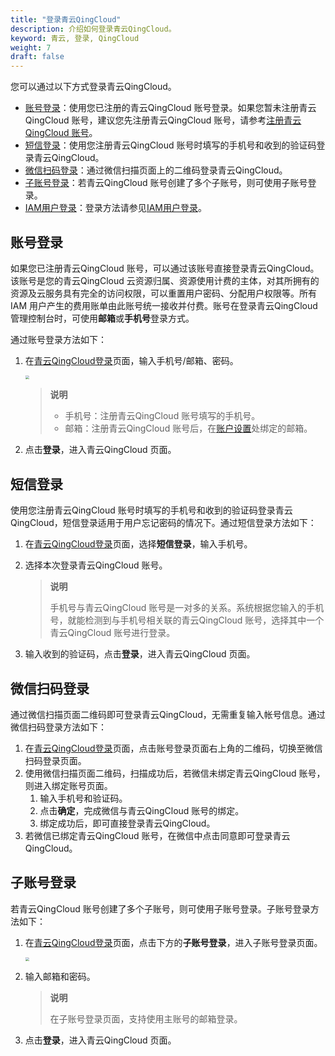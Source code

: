```yaml
---
title: "登录青云QingCloud"
description: 介绍如何登录青云QingCloud。
keyword: 青云, 登录, QingCloud
weight: 7
draft: false
---
```


您可以通过以下方式登录青云QingCloud。

- [账号登录](#账号登录)：使用您已注册的青云QingCloud 账号登录。如果您暂未注册青云QingCloud 账号，建议您先注册青云QingCloud 账号，请参考[注册青云QingCloud 账号](/authorization/account/manual/user_signup/)。
- [短信登录](#短信登录)：使用您注册青云QingCloud 账号时填写的手机号和收到的验证码登录青云QingCloud。
- [微信扫码登录](#微信扫码登录)：通过微信扫描页面上的二维码登录青云QingCloud。
- [子账号登录](#子账号登录)：若青云QingCloud 账号创建了多个子账号，则可使用子账号登录。
- [IAM用户登录](#iam用户登录)：登录方法请参见[IAM用户登录](/authorization/iam/manual/user/#iam-用户登录)。

## 账号登录

如果您已注册青云QingCloud 账号，可以通过该账号直接登录青云QingCloud。该账号是您的青云QingCloud 云资源归属、资源使用计费的主体，对其所拥有的资源及云服务具有完全的访问权限，可以重置用户密码、分配用户权限等。所有 IAM 用户产生的费用账单由此账号统一接收并付费。账号在登录青云QingCloud 管理控制台时，可使用**邮箱**或**手机号**登录方式。

通过账号登录方法如下：

1. 在[青云QingCloud登录](https://console.qingcloud.com/login)页面，输入手机号/邮箱、密码。

   <img src="../../_images/user_login_phone.png" style="zoom:40%;" />

   > **说明**
   >
   > - 手机号：注册青云QingCloud 账号填写的手机号。
   > - 邮箱：注册青云QingCloud 账号后，在[账户设置](https://console.qingcloud.com/account/profile/basic/)处绑定的邮箱。

2. 点击**登录**，进入青云QingCloud 页面。

## 短信登录

使用您注册青云QingCloud 账号时填写的手机号和收到的验证码登录青云QingCloud，短信登录适用于用户忘记密码的情况下。通过短信登录方法如下：

1. 在[青云QingCloud登录](https://console.qingcloud.com/login)页面，选择**短信登录**，输入手机号。

2. 选择本次登录青云QingCloud 账号。

   > **说明**
   >
   > 手机号与青云QingCloud 账号是一对多的关系。系统根据您输入的手机号，就能检测到与手机号相关联的青云QingCloud 账号，选择其中一个青云QingCloud 账号进行登录。

3. 输入收到的验证码，点击**登录**，进入青云QingCloud 页面。

## 微信扫码登录

通过微信扫描页面二维码即可登录青云QingCloud，无需重复输入帐号信息。通过微信扫码登录方法如下：

1. 在[青云QingCloud登录](https://console.qingcloud.com/login)页面，点击账号登录页面右上角的二维码，切换至微信扫码登录页面。
2. 使用微信扫描页面二维码，扫描成功后，若微信未绑定青云QingCloud 账号，则进入绑定账号页面。
   1. 输入手机号和验证码。
   2. 点击**确定**，完成微信与青云QingCloud 账号的绑定。
   3. 绑定成功后，即可直接登录青云QingCloud。
3. 若微信已绑定青云QingCloud 账号，在微信中点击同意即可登录青云QingCloud。

## 子账号登录

若青云QingCloud 账号创建了多个子账号，则可使用子账号登录。子账号登录方法如下：

1. 在[青云QingCloud登录](https://console.qingcloud.com/login)页面，点击下方的**子账号登录**，进入子账号登录页面。

   <img src="../../_images/user_login_subuser.png" style="zoom:40%;" />

2. 输入邮箱和密码。

   > **说明**
   >
   > 在子账号登录页面，支持使用主账号的邮箱登录。

3. 点击**登录**，进入青云QingCloud 页面。

